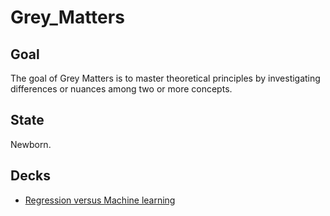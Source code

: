 # Grey_Matters

## Goal

The goal of Grey Matters is to master theoretical principles by investigating differences or nuances among two or more concepts.

## State

Newborn.

## Decks

- [Regression versus Machine learning](Regression_vs_Machine_Learning/slides/)
